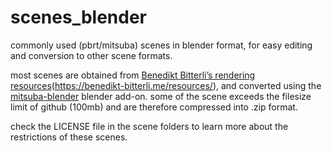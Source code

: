 # scenes_blender
commonly used (pbrt/mitsuba) scenes in blender format, for easy editing and conversion to other scene formats.

most scenes are obtained from [Benedikt Bitterli’s rendering resources](https://benedikt-bitterli.me/resources/)(https://benedikt-bitterli.me/resources/), and converted using the [mitsuba-blender](https://github.com/mitsuba-renderer/mitsuba-blender) blender add-on. some of the scene exceeds the filesize limit of github (100mb) and are therefore compressed into .zip format.

check the LICENSE file in the scene folders to learn more about the restrictions of these scenes.
